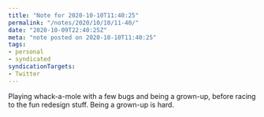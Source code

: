```yaml
---
title: "Note for 2020-10-10T11:40:25"
permalink: "/notes/2020/10/10/11-40/"
date: "2020-10-09T22:40:25Z"
meta: "note posted on 2020-10-10T11:40:25"
tags:
- personal
- syndicated
syndicationTargets:
- Twitter
---
```

Playing whack-a-mole with a few bugs and being a grown-up, before racing to the fun redesign stuff. Being a grown-up is hard.
